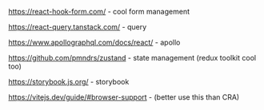 https://react-hook-form.com/ - cool form management

https://react-query.tanstack.com/ - query 

https://www.apollographql.com/docs/react/ - apollo

https://github.com/pmndrs/zustand - state management (redux toolkit cool too)

https://storybook.js.org/ - storybook


https://vitejs.dev/guide/#browser-support - (better use this than CRA)
